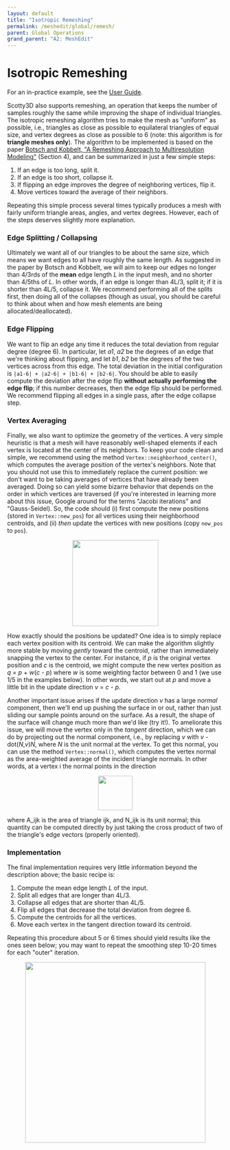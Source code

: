 ```yaml
---
layout: default
title: "Isotropic Remeshing"
permalink: /meshedit/global/remesh/
parent: Global Operations
grand_parent: "A2: MeshEdit"
---
```


# Isotropic Remeshing

For an in-practice example, see the [User Guide](/Scotty3D/guide/model_mode).

Scotty3D also supports remeshing, an operation that keeps the number of samples roughly the same while improving the shape of individual triangles. The isotropic remeshing algorithm tries to make the mesh as "uniform" as possible, i.e., triangles as close as possible to equilateral triangles of equal size, and vertex degrees as close as possible to 6 (note: this algorithm is for **triangle meshes only**). The algorithm to be implemented is based on the paper [Botsch and Kobbelt, "A Remeshing Approach to Multiresolution Modeling"](https://www.graphics.rwth-aachen.de/media/papers/remeshing1.pdf) (Section 4), and can be summarized in just a few simple steps:

1.  If an edge is too long, split it.
2.  If an edge is too short, collapse it.
3.  If flipping an edge improves the degree of neighboring vertices, flip it.
4.  Move vertices toward the average of their neighbors.

Repeating this simple process several times typically produces a mesh with fairly uniform triangle areas, angles, and vertex degrees. However, each of the steps deserves slightly more explanation.

### Edge Splitting / Collapsing

Ultimately we want all of our triangles to be about the same size, which means we want edges to all have roughly the same length. As suggested in the paper by Botsch and Kobbelt, we will aim to keep our edges no longer than 4/3rds of the **mean** edge length _L_ in the input mesh, and no shorter than 4/5ths of _L_. In other words, if an edge is longer than 4L/3, split it; if it is shorter than 4L/5, collapse it. We recommend performing all of the splits first, then doing all of the collapses (though as usual, you should be careful to think about when and how mesh elements are being allocated/deallocated).

### Edge Flipping

We want to flip an edge any time it reduces the total deviation from regular degree (degree 6). In particular, let _a1_, _a2_ be the degrees of an edge that we're thinking about flipping, and let _b1_, _b2_ be the degrees of the two vertices across from this edge. The total deviation in the initial configuration is `|a1-6| + |a2-6| + |b1-6| + |b2-6|`. You should be able to easily compute the deviation after the edge flip **without actually performing the edge flip**; if this number decreases, then the edge flip should be performed. We recommend flipping all edges in a single pass, after the edge collapse step.

### Vertex Averaging

Finally, we also want to optimize the geometry of the vertices. A very simple heuristic is that a mesh will have reasonably well-shaped elements if each vertex is located at the center of its neighbors. To keep your code clean and simple, we recommend using the method `Vertex::neighborhood_center()`, which computes the average position of the vertex's neighbors. Note that you should not use this to immediately replace the current position: we don't want to be taking averages of vertices that have already been averaged. Doing so can yield some bizarre behavior that depends on the order in which vertices are traversed (if you're interested in learning more about this issue, Google around for the terms "Jacobi iterations" and "Gauss-Seidel). So, the code should (i) first compute the new positions (stored in `Vertex::new_pos`) for all vertices using their neighborhood centroids, and (ii) _then_ update the vertices with new positions (copy `new_pos` to `pos`).

<center><img src="laplacian_smoothing.png" style="height:200px"></center>

How exactly should the positions be updated? One idea is to simply replace each vertex position with its centroid. We can make the algorithm slightly more stable by moving _gently_ toward the centroid, rather than immediately snapping the vertex to the center. For instance, if _p_ is the original vertex position and _c_ is the centroid, we might compute the new vertex position as _q_ = _p_ + _w_(_c_ - _p_) where _w_ is some weighting factor between 0 and 1 (we use 1/5 in the examples below). In other words, we start out at _p_ and move a little bit in the update direction _v_ = _c_ - _p_.

Another important issue arises if the update direction _v_ has a large _normal_ component, then we'll end up pushing the surface in or out, rather than just sliding our sample points around on the surface. As a result, the shape of the surface will change much more than we'd like (try it!). To ameliorate this issue, we will move the vertex only in the _tangent_ direction, which we can do by projecting out the normal component, i.e., by replacing _v_ with _v_ - dot(_N_,_v_)_N_, where _N_ is the unit normal at the vertex. To get this normal, you can use the method `Vertex::normal()`, which computes the vertex normal as the area-weighted average of the incident triangle normals. In other words, at a vertex i the normal points in the direction

<center><img src="vert_normal_eq.png" style="height:80px"></center>

where A_ijk is the area of triangle ijk, and N_ijk is its unit normal; this quantity can be computed directly by just taking the cross product of two of the triangle's edge vectors (properly oriented).

### Implementation

The final implementation requires very little information beyond the description above; the basic recipe is:

1.  Compute the mean edge length _L_ of the input.
2.  Split all edges that are longer than 4L/3.
3.  Collapse all edges that are shorter than 4L/5.
4.  Flip all edges that decrease the total deviation from degree 6.
5.  Compute the centroids for all the vertices.
6.  Move each vertex in the tangent direction toward its centroid.

Repeating this procedure about 5 or 6 times should yield results like the ones seen below; you may want to repeat the smoothing step 10-20 times for each "outer" iteration.

<center><img src="remesh_example.png" style="height:420px"></center>
